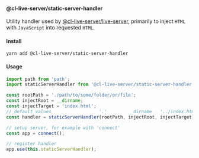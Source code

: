 #### @cl-live-server/static-server-handler

Utility handler used by [@cl-live-server/live-server](https://github.com/lindeneg/cl-live-server/tree/master/packages/live-server), primarily to inject `HTML` with `JavaScript` into requested `HTML`.

#### Install

`yarn add @cl-live-server/static-server-handler`

#### Usage

```ts
import path from 'path';
import staticServerHandler from '@cl-live-server/static-server-handler';

const rootPath = './path/to/some/folder/or/file';
const injectRoot = __dirname;
const injectTarget = 'index.html';
// default values                  '.'        __dirname   '../index.html'
const handler = staticServerHandler(rootPath, injectRoot, injectTarget);

// setup server, for example with 'connect'
const app = connect();

// register handler
app.use(this.staticServerHandler);
```
